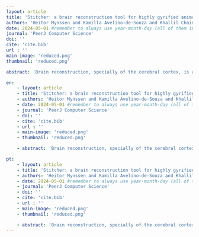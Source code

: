 ```yaml
---
layout: article
title: 'Stitcher: a brain reconstruction tool for highly gyrified animals'
authors: 'Heitor Mynssen and Kamilla Avelino-de-Souza and Khallil Chaim and Nina Patzke and Bruno Mota'
date: 2024-05-01 #remember to always use year-month-day (all of them in that order)
journal: 'PeerJ Computer Science'
doi: ''
cite: 'cite.bib'
url : ''
main-image: 'reduced.png'
thumbnail: 'reduced.png'

abstract: 'Brain reconstruction, specially of the cerebral cortex, is a challenging task and even more so when it comes to highly gyrified brained animals. Here, we present Stitcher, a novel tool capable of generating such surfaces utilizing MRI data and manual segmentation. Stitcher makes a triangulation between consecutive brain slice segmentations by recursively adding edges that minimize the total length and simultaneously avoid self-intersection. We applied this new method to build the cortical surfaces of two dolphins: Guiana dolphin (<em>Sotalia guianeneis</em>), Franciscana dolphin (<em>Pontoporia blainvillei</em>); and one pinniped: Steller Sea lion (<em>Eumetopias jubatus</em>). Specifically in the case of <em>P. blainvillei</em>, two reconstructions at two different resolutions were made. Additionally, we also performed reconstructions for sub- and non-cortical structures of Guiana dolphin. All our cortical mesh results shows remarkable resemblance with the real anatomy of the brains, except <em>P.blainvillei</em> with low-resolution data. Sub- and non-cortical meshes were also properly reconstructed and the spatial positioning of structures was preserved with respect to </em>S. guianensis</em> cerebral cortex. In a comparative perspective between methods, Stitcher presents compatible results for volumetric measurements when contrasted with other anatomical standard tools. In this way, Stitcher seems to be a viable pipeline for new neuroanatomical analysis, enhancing visualization and descriptions of non-primates species, and broadening the scope of compared neuroanatomy.'

en:
    - layout: article
    - title: 'Stitcher: a brain reconstruction tool for highly gyrified animals'
    - authors: 'Heitor Mynssen and Kamilla Avelino-de-Souza and Khallil Chaim and Nina Patzke and Bruno Mota'
    - date: 2024-05-01 #remember to always use year-month-day (all of them in that order)
    - journal: 'PeerJ Computer Science'
    - doi: ''
    - cite: 'cite.bib'
    - url : ''
    - main-image: 'reduced.png'
    - thumbnail: 'reduced.png'

    - abstract: 'Brain reconstruction, specially of the cerebral cortex, is a challenging task and even more so when it comes to highly gyrified brained animals. Here, we present Stitcher, a novel tool capable of generating such surfaces utilizing MRI data and manual segmentation. Stitcher makes a triangulation between consecutive brain slice segmentations by recursively adding edges that minimize the total length and simultaneously avoid self-intersection. We applied this new method to build the cortical surfaces of two dolphins: Guiana dolphin (<em>Sotalia guianeneis</em>), Franciscana dolphin (<em>Pontoporia blainvillei</em>); and one pinniped: Steller Sea lion (<em>Eumetopias jubatus</em>). Specifically in the case of <em>P. blainvillei</em>, two reconstructions at two different resolutions were made. Additionally, we also performed reconstructions for sub- and non-cortical structures of Guiana dolphin. All our cortical mesh results shows remarkable resemblance with the real anatomy of the brains, except <em>P.blainvillei</em> with low-resolution data. Sub- and non-cortical meshes were also properly reconstructed and the spatial positioning of structures was preserved with respect to </em>S. guianensis</em> cerebral cortex. In a comparative perspective between methods, Stitcher presents compatible results for volumetric measurements when contrasted with other anatomical standard tools. In this way, Stitcher seems to be a viable pipeline for new neuroanatomical analysis, enhancing visualization and descriptions of non-primates species, and broadening the scope of compared neuroanatomy.'

pt:
    - layout: article
    - title: 'Stitcher: a brain reconstruction tool for highly gyrified animals'
    - authors: 'Heitor Mynssen and Kamilla Avelino-de-Souza and Khallil Chaim and Nina Patzke and Bruno Mota'
    - date: 2024-05-01 #remember to always use year-month-day (all of them in that order)
    - journal: 'PeerJ Computer Science'
    - doi: ''
    - cite: 'cite.bib'
    - url : ''
    - main-image: 'reduced.png'
    - thumbnail: 'reduced.png'

    - abstract: 'Brain reconstruction, specially of the cerebral cortex, is a challenging task and even more so when it comes to highly gyrified brained animals. Here, we present Stitcher, a novel tool capable of generating such surfaces utilizing MRI data and manual segmentation. Stitcher makes a triangulation between consecutive brain slice segmentations by recursively adding edges that minimize the total length and simultaneously avoid self-intersection. We applied this new method to build the cortical surfaces of two dolphins: Guiana dolphin (<em>Sotalia guianeneis</em>), Franciscana dolphin (<em>Pontoporia blainvillei</em>); and one pinniped: Steller Sea lion (<em>Eumetopias jubatus</em>). Specifically in the case of <em>P. blainvillei</em>, two reconstructions at two different resolutions were made. Additionally, we also performed reconstructions for sub- and non-cortical structures of Guiana dolphin. All our cortical mesh results shows remarkable resemblance with the real anatomy of the brains, except <em>P.blainvillei</em> with low-resolution data. Sub- and non-cortical meshes were also properly reconstructed and the spatial positioning of structures was preserved with respect to </em>S. guianensis</em> cerebral cortex. In a comparative perspective between methods, Stitcher presents compatible results for volumetric measurements when contrasted with other anatomical standard tools. In this way, Stitcher seems to be a viable pipeline for new neuroanatomical analysis, enhancing visualization and descriptions of non-primates species, and broadening the scope of compared neuroanatomy.'
---
```


